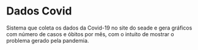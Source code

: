 # Dados Covid
Sistema que coleta os dados da Covid-19 no site do seade e gera gráficos com número de casos e óbitos por mês, com o intuito de mostrar o problema gerado pela pandemia.

